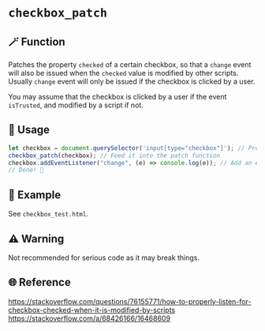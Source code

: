 # `checkbox_patch`

## 🪄 Function
Patches the property `checked` of a certain checkbox, so that a `change` event will also be issued when the `checked` value is modified by other scripts. Usually `change` event will only be issued if the checkbox is clicked by a user.

You may assume that the checkbox is clicked by a user if the event `isTrusted`, and modified by a script if not.

## 📖 Usage
```javascript
let checkbox = document.querySelector('input[type="checkbox"]'); // Provide the checkbox you'd like to patch
checkbox_patch(checkbox); // Feed it into the patch function
checkbox.addEventListener("change", (e) => console.log(e)); // Add an event listener to make it work
// Done! 🥳
```

## 🍻 Example
See `checkbox_test.html`.

## ⚠️ Warning
Not recommended for serious code as it may break things.

## 🌐 Reference
https://stackoverflow.com/questions/76155771/how-to-properly-listen-for-checkbox-checked-when-it-is-modified-by-scripts
https://stackoverflow.com/a/68426166/16468609
